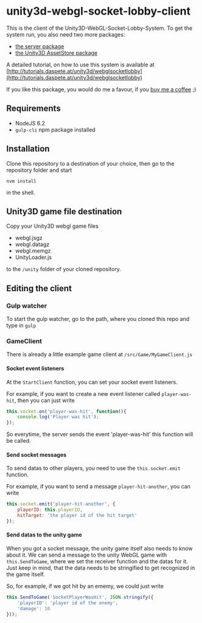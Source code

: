 # unity3d-webgl-socket-lobby-client

This is the client of the Unity3D-WebGL-Socket-Lobby-System.
To get the system run, you also need two more packages:

* [the server package](https://github.com/daspete/unity3d-webgl-socket-lobby-server)
* [the Unity3D AssetStore package]()

A detailed tutorial, on how to use this system is available at [http://tutorials.daspete.at/unity3d/webglsocketlobby](http://tutorials.daspete.at/unity3d/webglsocketlobby)

If you like this package, you would do me a favour, if you [buy me a coffee](https://www.paypal.com/cgi-bin/webscr?cmd=_s-xclick&hosted_button_id=ZWWDTMU7SM9NY) ;)

## Requirements
* NodeJS 6.2
* `gulp-cli` npm package installed

## Installation
Clone this repository to a destination of your choice, then go to the repository folder and start
```
nvm install
```

in the shell.

## Unity3D game file destination
Copy your Unity3D webgl game files
 
* webgl.jsgz
* webgl.datagz
* webgl.memgz
* UnityLoader.js

to the `/unity` folder of your cloned repository.

## Editing the client

### Gulp watcher
To start the gulp watcher, go to the path, where you cloned this repo and type in
`gulp`

### GameClient
There is already a little example game client at `/src/Game/MyGameClient.js`

#### Socket event listeners
At the `StartClient` function, you can set your socket event listeners.

For example, if you want to create a new event listener called `player-was-hit`, then you can just write

```javascript
this.socket.on('player-was-hit', function(){
    console.log('Player was hit');
});
```

So everytime, the server sends the event 'player-was-hit' this function will be called.

#### Send socket messages
To send datas to other players, you need to use the `this.socket.emit` function.

For example, if you want to send a message `player-hit-another`, you can write

```javascript
this.socket.emit('player-hit-another', {
    playerID: this.playerID,
    hitTarget: 'the player id of the hit target'
});
```

#### Send datas to the unity game
When you got a socket message, the unity game itself also needs to know about it. We can send a message to the unity WebGL game with `this.SendToGame`, where we set the receiver function and the datas for it. Just keep in mind, that the data needs to be stringified to get recognized in the game itself.

So, for example, if we got hit by an ememy, we could just write

```javascript
this.SendToGame('SocketPlayerWasHit', JSON.stringify({
    'playerID': 'player id of the enemy',
    'damage': 10
}));
```

